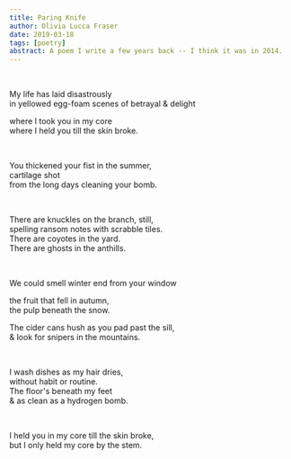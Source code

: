 ```yaml
---
title: Paring Knife
author: Olivia Lucca Fraser
date: 2019-03-18
tags: [poetry]
abstract: A poem I write a few years back -- I think it was in 2014.
---
```


<br>

My life has laid disastrously<br>
in yellowed egg-foam scenes of betrayal & delight<br>

where I took you in my core<br>
where I held you till the skin broke.<br>

<br>

You thickened your fist in the summer,<br>
cartilage shot<br>
from the long days cleaning your bomb.<br>

<br>

There are knuckles on the branch, still,<br>
spelling ransom notes with scrabble tiles.<br>
There are coyotes in the yard.<br>
There are ghosts in the anthills.<br>

<br>

We could smell winter end from your window<br>

the fruit that fell in autumn,<br>
the pulp beneath the snow.<br>

The cider cans hush as you pad past the sill,<br>
& look for snipers in the mountains.<br>

<br>

I wash dishes as my hair dries,<br>
without habit or routine.<br>
The floor's beneath my feet<br>
& as clean as a hydrogen bomb.<br>

<br>

I held you in my core till the skin broke,<br>
but I only held my core by the stem.<br>

<br>

